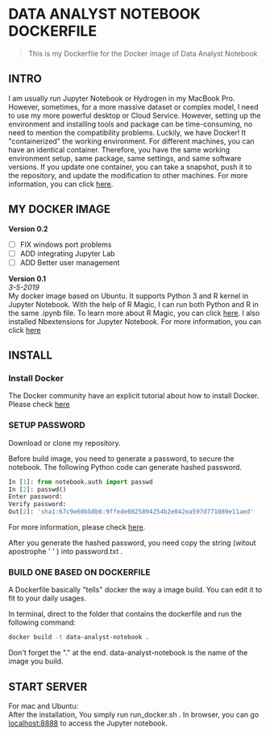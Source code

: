 # DATA ANALYST NOTEBOOK DOCKERFILE
>This is my Dockerfile for the Docker image of Data Analyst Notebook

## INTRO
I am usually run Jupyter Notebook or Hydrogen in my MacBook Pro. However, sometimes, for a more massive dataset or complex model, I need to use my more powerful desktop or Cloud Service. However, setting up the environment and installing tools and package can be time-consuming, no need to mention the compatibility problems. Luckily, we have Docker! It "containerized" the working environment. For different machines, you can have an identical container. Therefore, you have the same working environment setup, same package, same settings, and same software versions.  If you update one container, you can take a snapshot, push it to the repository, and update the modification to other machines. For more information, you can click [here](https://www.docker.com/why-docker).


## MY DOCKER IMAGE  
**Version 0.2**  

- [ ] FIX windows port problems
- [ ] ADD integrating Jupyter Lab
- [ ] ADD Better user management

**Version 0.1**    
*3-5-2019*  
My docker image based on Ubuntu. It supports Python 3 and R kernel in Jupyter Notebook. With the help of R Magic,  I can run both Python and R in the same .ipynb file.  To learn more about R Magic, you can click [here](https://www.datacamp.com/community/blog/jupyter-notebook-r?utm_source=adwords_ppc&utm_campaignid=1565261270&utm_adgroupid=67750485268&utm_device=c&utm_keyword=&utm_matchtype=b&utm_network=g&utm_adpostion=1t1&utm_creative=295208661496&utm_targetid=dsa-473406574235&utm_loc_interest_ms=&utm_loc_physical_ms=9033309&gclid=EAIaIQobChMIt5Xy39jq4AIVbiCtBh3FdQ4IEAAYASAAEgLEZ_D_BwE).
I also installed Nbextensions for Jupyter Notebook.  For more information, you can click [here](https://github.com/ipython-contrib/jupyter_contrib_nbextensions)



## INSTALL

### Install Docker
The Docker community have an explicit tutorial about how to install Docker. Please check [here](https://www.docker.com/community-edition#/download)





### SETUP PASSWORD

Download or clone my repository.

Before build image, you need to generate a password, to secure the notebook. The following Python code can generate hashed password.

```python
In [1]: from notebook.auth import passwd
In [2]: passwd()
Enter password:
Verify password:
Out[2]: 'sha1:67c9e60bb8b6:9ffede0825894254b2e042ea597d771089e11aed'
```
For more information, please check [here](https://jupyter-notebook.readthedocs.io/en/stable/public_server.html).

After you generate the hashed password, you need copy the string (witout apostrophe ' ' ) into password.txt .


### BUILD ONE BASED ON DOCKERFILE
A Dockerfile basically "tells" docker the way a image build. You can edit it to fit to your daily usages.

In terminal, direct to the folder that contains the dockerfile and run the following command:
```bash
docker build -t data-analyst-notebook .
```
Don't forget the "." at the end. data-analyst-notebook is the name of the image you build.

## START SERVER
For mac and Ubuntu:  
After the installation, You simply run run_docker.sh . In browser, you can go [localhost:8888](http://localhost:8888) to access the Jupyter notebook.
